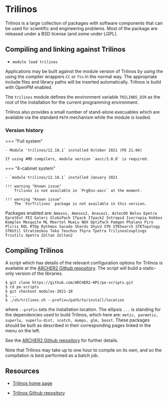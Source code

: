 # Trilinos

Trilinos is a large collection of packages with software components that
can be used
for scientific and engineering problems. Most of the package are
released under a BSD license (and some under LGPL).

## Compiling and linking against Trilinos

- `module load trilinos`

Applications may be built against the module version of Trilinos by
using the using the compiler wrappers `CC` or `ftn` in the normal
way. The appropriate include files and library paths will be
inserted automatically. Trilinos is build with OpenPM enabled.

The `trilinos` module defines the environment variable `TRILINOS_DIR`
as the root of the installation for the current programming environment.

Trilinos also provides a small number of stand-alone execuables which
are available via the standard `PATH` mechanism while the module is
loaded.


### Version history

=== "Full system"
    
    - Module `trilinos/12.18.1` installed October 2021 (PE 21.04)
    
    If using AMD compilers, module version `aocc/3.0.0` is required.
    
=== "4-cabinet system"
    
    - `module trilinos/12.18.1` installed January 2021

    !!! warning "Known issue"
        Trilinos is not available in `PrgEnv-aocc` at the moment.
    
    !!! warning "Known issue"
        The `ForTrilinos` package is not available in this version.

Packages enabled are: `Amesos, Amesos2, Anasazi, AztecOO Belos Epetra
EpretExt FEI Galeri GlobiPack Ifpack Ifpack2 Intrepid
Isorropia Kokkos Komplex Mesquite ML Moertel MueLu NOX
OptiPack Pamgen Phalanx Piro Pliris ROL RTOp Rythmos Sacado Shards
ShyLU STK STKSearch STKTopology STKUtil Stratimikos Teko Teuchos Thyra
Tpetra TrilinosCouplings Triutils Xpetra Zoltan Zoltan2`

## Compiling Trilinos

A script which has details of the relevant configuration options
for Trilinos is available at the [ARCHER2 Github repository][2]. The script
will build a static-only version of the libraries.
```
$ git clone https://github.com/ARCHER2-HPC/pe-scripts.git
$ cd pe-scripts
$ git checkout modules-2021-10
$ ...
$ ./sh/trilinos.sh --prefix=/path/to/install/location
```
where `--prefix` sets the installation location. The ellipsis `...`
is standing for the dependencies used to build Trilinos, which
here are: `metis, parmetis, superlu, superlu-dist, scotch, mumps,
glm, boost`. These packages should be built as described in their
corresponding pages linked in the menu on the left.

See the [ARCHER2 Github repository][2] for further details.

Note that Trilinos may take up to one hour to compile on its own, and
so the compilation is best performed as a batch job.

[2]: https://github.com/ARCHER2-HPC/pe-scripts/tree/cse-develop


## Resources

- [Trilinos home page](https://trilinos.github.io)

- [Trilinos Github repository](https://github.com/trilinos/Trilinos)

